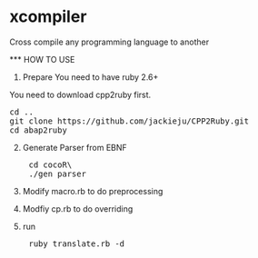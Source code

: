 # xcompiler
Cross compile any programming language to another


*** HOW TO USE

1. Prepare
You need to have ruby 2.6+

You need to download cpp2ruby first.
<pre>
cd ..
git clone https://github.com/jackieju/CPP2Ruby.git
cd abap2ruby
</pre>


2. Generate Parser from EBNF


<pre>
    cd cocoR\
    ./gen_parser <atg file>
</pre>

3. Modify macro.rb to do preprocessing

4. Modfiy cp.rb to do overriding

5. run
<pre>
    ruby translate.rb -d <output dir> <source code files>
</pre>